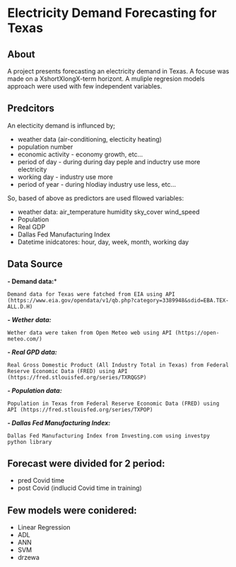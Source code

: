 # Electricity Demand Forecasting for Texas

## About
A project presents forecasting an electricity demand in Texas. A focuse was made on a XshortXlongX-term horizont. A muliple regresion models approach were used with few independent variables.

## Predcitors

An electicity demand is influnced by;
- weather data (air-conditioning, electicity heating)
- population number
- economic activity - economy growth, etc...
- period of day - during during day peple and inductry use more electricity
- working day - industry use more
- period of year - during hlodiay industry use less, etc...

So, based of above as predictors are used fllowed variables:
- weather data: air_temperature 	humidity 	sky_cover 	wind_speed
- Population
- Real GDP
- Dallas Fed Manufacturing Index
- Datetime inidcatores: hour, day, week, month, working day


## Data Source
**- Demand data:***

    Demand data for Texas were fatched from EIA using API (https://www.eia.gov/opendata/v1/qb.php?category=3389948&sdid=EBA.TEX-ALL.D.H)

***- Wether data:***

    Wether data were taken from Open Meteo web using API (https://open-meteo.com/)

***- Real GPD data:***

    Real Gross Domestic Product (All Industry Total in Texas) from Federal Reserve Economic Data (FRED) using API (https://fred.stlouisfed.org/series/TXRQGSP)


***- Population data:***

    Population in Texas from Federal Reserve Economic Data (FRED) using API (https://fred.stlouisfed.org/series/TXPOP)

***- Dallas Fed Manufacturing Index:***

    Dallas Fed Manufacturing Index from Investing.com using investpy python library
    
## Forecast were divided for 2 period:
- pred Covid time
- post Covid (indlucid Covid time in training)

## Few models were conidered:
- Linear Regression
- ADL
- ANN
- SVM
- drzewa
